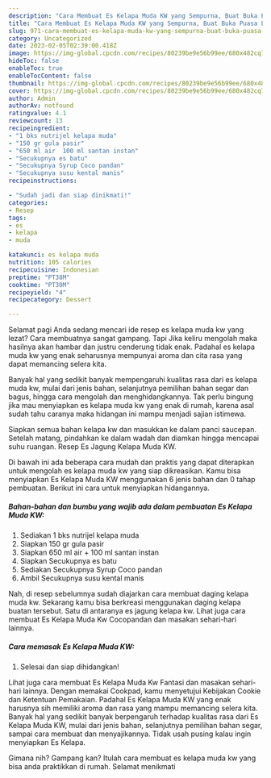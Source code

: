 ```yaml
---
description: "Cara Membuat Es Kelapa Muda KW yang Sempurna, Buat Buka Puasa Lezat"
title: "Cara Membuat Es Kelapa Muda KW yang Sempurna, Buat Buka Puasa Lezat"
slug: 971-cara-membuat-es-kelapa-muda-kw-yang-sempurna-buat-buka-puasa-lezat
category: Uncategorized
date: 2023-02-05T02:39:00.418Z
image: https://img-global.cpcdn.com/recipes/80239be9e56b99ee/680x482cq70/es-kelapa-muda-kw-foto-resep-utama.jpg
hideToc: false
enableToc: true
enableTocContent: false
thumbnail: https://img-global.cpcdn.com/recipes/80239be9e56b99ee/680x482cq70/es-kelapa-muda-kw-foto-resep-utama.jpg
cover: https://img-global.cpcdn.com/recipes/80239be9e56b99ee/680x482cq70/es-kelapa-muda-kw-foto-resep-utama.jpg
author: Admin
authorAv: notfound
ratingvalue: 4.1
reviewcount: 13
recipeingredient:
- "1 bks nutrijel kelapa muda"
- "150 gr gula pasir"
- "650 ml air  100 ml santan instan"
- "Secukupnya es batu"
- "Secukupnya Syrup Coco pandan"
- "Secukupnya susu kental manis"
recipeinstructions:

- "Sudah jadi dan siap dinikmati!"
categories:
- Resep
tags:
- es
- kelapa
- muda

katakunci: es kelapa muda 
nutrition: 105 calories
recipecuisine: Indonesian
preptime: "PT38M"
cooktime: "PT30M"
recipeyield: "4"
recipecategory: Dessert

---
```



Selamat pagi Anda sedang mencari ide resep es kelapa muda kw yang lezat? Cara membuatnya sangat gampang. Tapi Jika keliru mengolah maka hasilnya akan hambar dan justru cenderung tidak enak. Padahal es kelapa muda kw yang enak seharusnya mempunyai aroma dan cita rasa yang dapat memancing selera kita.


Banyak hal yang sedikit banyak mempengaruhi kualitas rasa dari es kelapa muda kw, mulai dari jenis bahan, selanjutnya pemilihan bahan segar dan bagus, hingga cara mengolah dan menghidangkannya. Tak perlu bingung jika mau menyiapkan es kelapa muda kw yang enak di rumah, karena asal sudah tahu caranya maka hidangan ini mampu menjadi sajian istimewa.

Siapkan semua bahan kelapa kw dan masukkan ke dalam panci saucepan. Setelah matang, pindahkan ke dalam wadah dan diamkan hingga mencapai suhu ruangan. Resep Es Jagung Kelapa Muda KW.


Di bawah ini ada beberapa cara mudah dan praktis yang dapat diterapkan untuk mengolah es kelapa muda kw yang siap dikreasikan. Kamu bisa menyiapkan Es Kelapa Muda KW menggunakan 6 jenis bahan dan 0 tahap pembuatan. Berikut ini cara untuk menyiapkan hidangannya.

<!--inarticleads1-->

##### Bahan-bahan dan bumbu yang wajib ada dalam pembuatan Es Kelapa Muda KW:

1. Sediakan 1 bks nutrijel kelapa muda
1. Siapkan 150 gr gula pasir
1. Siapkan 650 ml air + 100 ml santan instan
1. Siapkan Secukupnya es batu
1. Sediakan Secukupnya Syrup Coco pandan
1. Ambil Secukupnya susu kental manis


Nah, di resep sebelumnya sudah diajarkan cara membuat daging kelapa muda kw. Sekarang kamu bisa berkreasi menggunakan daging kelapa buatan tersebut. Satu di antaranya es jagung kelapa kw. Lihat juga cara membuat Es Kelapa Muda Kw Cocopandan dan masakan sehari-hari lainnya. 

<!--inarticleads2-->

##### Cara memasak Es Kelapa Muda KW:


1. Selesai dan siap dihidangkan!

Lihat juga cara membuat Es Kelapa Muda Kw Fantasi dan masakan sehari-hari lainnya. Dengan memakai Cookpad, kamu menyetujui Kebijakan Cookie dan Ketentuan Pemakaian. Padahal Es Kelapa Muda KW yang enak harusnya sih memiliki aroma dan rasa yang mampu memancing selera kita. Banyak hal yang sedikit banyak berpengaruh terhadap kualitas rasa dari Es Kelapa Muda KW, mulai dari jenis bahan, selanjutnya pemilihan bahan segar, sampai cara membuat dan menyajikannya. Tidak usah pusing kalau ingin menyiapkan Es Kelapa. 

Gimana nih? Gampang kan? Itulah cara membuat es kelapa muda kw yang bisa anda praktikkan di rumah. Selamat menikmati

